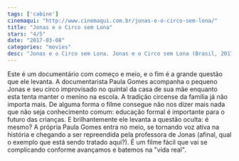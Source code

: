 ```yaml
---
tags: ['cabine']
cinemaqui: "http://www.cinemaqui.com.br/jonas-e-o-circo-sem-lona/"
title: "Jonas e o Circo sem Lona"
stars: "4/5"
date: "2017-03-08"
categories: "movies"
desc: "Jonas e o Circo sem Lona. Jonas e o Circo sem Lona (Brasil, 2017). Dirigido por Paula Gomes. Escrito por Paula Gomes."
---
```

Este é um documentário com começo e meio, e o fim é a grande questão que ele levanta. A documentarista Paula Gomes acompanha o pequeno Jonas e seu circo improvisado no quintal da casa de sua mãe enquanto esta tenta manter o menino na escola. A tradição circense da família já não importa mais. De alguma forma o filme consegue não nos dizer mais nada que não seja conhecimento comum: educação formal é importante para o futuro das crianças. E brilhantemente ele levanta a questão oculta: é mesmo? A própria Paula Gomes entra no meio, se tornando voz ativa na história e chegando a ser repreendida pela professora de Jonas (afinal, qual o exemplo que está sendo tratado aqui?). É um filme fácil que vai se complicando conforme avançamos e batemos na "vida real".
